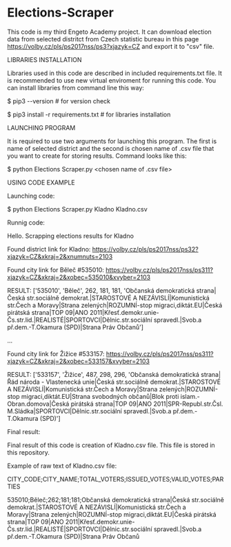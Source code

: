 # Elections-Scraper
This code is my third Engeto Academy project. It can download election data from selected distritct from Czech statistic bureau in this page https://volby.cz/pls/ps2017nss/ps3?xjazyk=CZ and export it to "csv" file.

LIBRARIES INSTALLATION

Libraries used in this code are described in included requirements.txt file. It is recommended to use new virtual enviroment for running this code. You can install libraries from command line this way:

$ pip3 --version                     # for version check

$ pip3 install -r requirements.txt   # for libraries installation

LAUNCHING PROGRAM

It is required to use two arguments for launching this program. The first is name of selected district and the second is chosen name of .csv file that you want to create for storing results. Command looks like this:

$ python Elections Scraper.py <name of district> <chosen name of .csv file>
  
USING CODE EXAMPLE

Launching code:

$ python Elections Scraper.py Kladno Kladno.csv

Runnig code:

Hello. Scrapping elections results for Kladno

Found district link for Kladno: https://volby.cz/pls/ps2017nss/ps32?xjazyk=CZ&xkraj=2&xnumnuts=2103

Found city link for Běleč #535010: https://volby.cz/pls/ps2017nss/ps311?xjazyk=CZ&xkraj=2&xobec=535010&xvyber=2103

RESULT: ['535010', 'Běleč', 262, 181, 181, 'Občanská demokratická strana|Česká str.sociálně demokrat.|STAROSTOVÉ A NEZÁVISLÍ|Komunistická str.Čech a Moravy|Strana zelených|ROZUMNÍ-stop migraci,diktát.EU|Česká pirátská strana|TOP 09|ANO 2011|Křesť.demokr.unie-Čs.str.lid.|REALISTÉ|SPORTOVCI|Dělnic.str.sociální spravedl.|Svob.a př.dem.-T.Okamura (SPD)|Strana Práv Občanů']

...

Found city link for Žižice #533157: https://volby.cz/pls/ps2017nss/ps311?xjazyk=CZ&xkraj=2&xobec=533157&xvyber=2103

RESULT: ['533157', 'Žižice', 487, 298, 296, 'Občanská demokratická strana|Řád národa - Vlastenecká unie|Česká str.sociálně demokrat.|STAROSTOVÉ A NEZÁVISLÍ|Komunistická str.Čech a Moravy|Strana zelených|ROZUMNÍ-stop migraci,diktát.EU|Strana svobodných občanů|Blok proti islam.-Obran.domova|Česká pirátská strana|TOP 09|ANO 2011|SPR-Republ.str.Čsl. M.Sládka|SPORTOVCI|Dělnic.str.sociální spravedl.|Svob.a př.dem.-T.Okamura (SPD)']

Final result:

Final result of this code is creation of Kladno.csv file. This file is stored in this repository. 

Example of raw text of Kladno.csv file:

CITY_CODE;CITY_NAME;TOTAL_VOTERS;ISSUED_VOTES;VALID_VOTES;PARTIES

535010;Běleč;262;181;181;Občanská demokratická strana|Česká str.sociálně demokrat.|STAROSTOVÉ A NEZÁVISLÍ|Komunistická str.Čech a Moravy|Strana zelených|ROZUMNÍ-stop migraci,diktát.EU|Česká pirátská strana|TOP 09|ANO 2011|Křesť.demokr.unie-Čs.str.lid.|REALISTÉ|SPORTOVCI|Dělnic.str.sociální spravedl.|Svob.a př.dem.-T.Okamura (SPD)|Strana Práv Občanů
